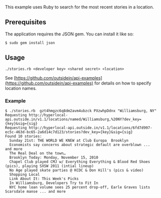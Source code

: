 This example uses Ruby to search for the most recent stories in a location.

## Prerequisites

The application requires the JSON gem. You can install it like so:

    $ sudo gem install json

## Usage

    ./stories.rb <developer key> <shared secret> <location>

See [https://github.com/outsidein/api-examples](https://github.com/outsidein/api-examples) for details on how to specify location names.

### Example

    $ ./stories.rb  gzt4hmgzc6q8dm2avm4ubzck PXzwhpDdnx "Williamsburg, NY"
    Requesting http://hyperlocal-api.outside.in/v1.1/locations/named/Williamsburg,%20NY?dev_key={key}&sig={sig}
    Requesting http://hyperlocal-api.outside.in/v1.1/locations/6fd7d997-ec5c-463d-bc65-2a6d14c7d123/stories?dev_key={key}&sig={sig}
    Found 10 stories:
      Sunday 21st: THE WORLD WE KNEW at Club Europa  Brooklyn
      Economists say concerns about strategic default are overblown ... and more
      The Real Deal on the town…
      Brooklyn Today: Monday, November 15, 2010
      Chapel Club played CMJ w/ Everything Everything & Blood Red Shoes (pics), playing SXSW 2011 (intial lineup)
      No Age played skate parties @ KCDC & Don Hill's (pics & video)
      Shopping Local
      Link About It: This Week's Picks
      In Williamsburg, Developers Try to Fit In
      NYC home loan volume sees 25 percent drop-off, Earle Graves lists Scarsdale manse ... and more
